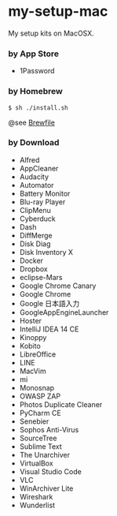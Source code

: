 # my-setup-mac
My setup kits on MacOSX.


### by App Store

- 1Password

### by Homebrew

```shell
$ sh ./install.sh
```

@see [Brewfile](./Brewfile)

### by Download

- Alfred
- AppCleaner
- Audacity
- Automator
- Battery Monitor
- Blu-ray Player
- ClipMenu
- Cyberduck
- Dash
- DiffMerge
- Disk Diag
- Disk Inventory X
- Docker
- Dropbox
- eclipse-Mars
- Google Chrome Canary
- Google Chrome
- Google 日本語入力
- GoogleAppEngineLauncher
- Hoster
- IntelliJ IDEA 14 CE
- Kinoppy
- Kobito
- LibreOffice
- LINE
- MacVim
- mi
- Monosnap
- OWASP ZAP
- Photos Duplicate Cleaner
- PyCharm CE
- Senebier
- Sophos Anti-Virus
- SourceTree
- Sublime Text
- The Unarchiver
- VirtualBox
- Visual Studio Code
- VLC
- WinArchiver Lite
- Wireshark
- Wunderlist

